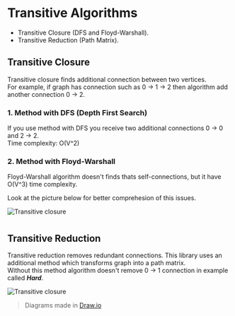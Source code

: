 # Transitive Algorithms
- Transitive Closure (DFS and Floyd-Warshall).
- Transitive Reduction (Path Matrix).

## Transitive Closure
Transitive closure finds additional connection between two vertices.  
For example, if graph has connection such as 0 -> 1 -> 2 then algorithm add another connection 0 -> 2.  

### 1. Method with DFS (Depth First Search)
If you use method with DFS you receive two additional connections 0 -> 0 and 2 -> 2.  
Time complexity: O(V^2)

### 2. Method with Floyd-Warshall
Floyd-Warshall algorithm doesn't finds thats self-connections, but it have O(V^3) time complexity.  
  
Look at the picture below for better comprehesion of this issues.

![Transitive closure](client/TransitiveAlgorithms.Client/Data/TransitiveClosure.png)
#

## Transitive Reduction
Transitive reduction removes redundant connections. This library uses an additional method which transforms graph into a path matrix.  
Without this method algorithm doesn't remove 0 -> 1 connection in example called ***Hard***.

![Transitive closure](client/TransitiveAlgorithms.Client/Data/TransitiveReduction.png)

> Diagrams made in [Draw.io](https://www.draw.io)
